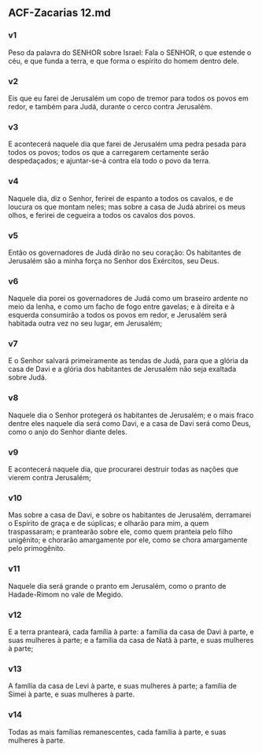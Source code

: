 ## ACF-Zacarias 12.md
### v1
 Peso da palavra do SENHOR sobre Israel: Fala o SENHOR, o que estende o céu, e que funda a terra, e que forma o espírito do homem dentro dele.
### v2
 Eis que eu farei de Jerusalém um copo de tremor para todos os povos em redor, e também para Judá, durante o cerco contra Jerusalém.
### v3
 E acontecerá naquele dia que farei de Jerusalém uma pedra pesada para todos os povos; todos os que a carregarem certamente serão despedaçados; e ajuntar-se-á contra ela todo o povo da terra.
### v4
 Naquele dia, diz o Senhor, ferirei de espanto a todos os cavalos, e de loucura os que montam neles; mas sobre a casa de Judá abrirei os meus olhos, e ferirei de cegueira a todos os cavalos dos povos.
### v5
 Então os governadores de Judá dirão no seu coração: Os habitantes de Jerusalém são a minha força no Senhor dos Exércitos, seu Deus.
### v6
 Naquele dia porei os governadores de Judá como um braseiro ardente no meio da lenha, e como um facho de fogo entre gavelas; e à direita e à esquerda consumirão a todos os povos em redor, e Jerusalém será habitada outra vez no seu lugar, em Jerusalém;
### v7
 E o Senhor salvará primeiramente as tendas de Judá, para que a glória da casa de Davi e a glória dos habitantes de Jerusalém não seja exaltada sobre Judá.
### v8
 Naquele dia o Senhor protegerá os habitantes de Jerusalém; e o mais fraco dentre eles naquele dia será como Davi, e a casa de Davi será como Deus, como o anjo do Senhor diante deles.
### v9
 E acontecerá naquele dia, que procurarei destruir todas as nações que vierem contra Jerusalém;
### v10
 Mas sobre a casa de Davi, e sobre os habitantes de Jerusalém, derramarei o Espírito de graça e de súplicas; e olharão para mim, a quem traspassaram; e prantearão sobre ele, como quem pranteia pelo filho unigênito; e chorarão amargamente por ele, como se chora amargamente pelo primogênito.
### v11
 Naquele dia será grande o pranto em Jerusalém, como o pranto de Hadade-Rimom no vale de Megido.
### v12
 E a terra pranteará, cada família à parte: a família da casa de Davi à parte, e suas mulheres à parte; e a família da casa de Natã à parte, e suas mulheres à parte;
### v13
 A família da casa de Levi à parte, e suas mulheres à parte; a família de Simei à parte, e suas mulheres à parte.
### v14
 Todas as mais famílias remanescentes, cada família à parte, e suas mulheres à parte.
